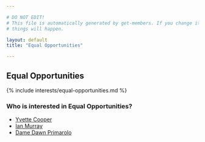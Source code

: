 ```yaml
---

# DO NOT EDIT!
# This file is automatically generated by get-members. If you change it, bad
# things will happen.

layout: default
title: "Equal Opportunities"

---
```


## Equal Opportunities

{% include interests/equal-opportunities.md %}

### Who is interested in Equal Opportunities?


* [Yvette Cooper](/members/yvette-cooper.html)
* [Ian Murray](/members/ian-murray.html)
* [Dame Dawn Primarolo](/members/dame-dawn-primarolo.html)

